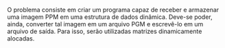 O problema consiste em criar um programa capaz de receber e armazenar uma
imagem PPM em uma estrutura de dados dinâmica. Deve-se poder, ainda,
converter tal imagem em um arquivo PGM e escrevê-lo em um arquivo de
saída. Para isso, serão utilizadas matrizes dinamicamente alocadas.
